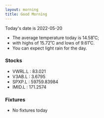 ```yaml
---
layout: morning
title: Good Morning
---
```


<!-- weather_marker starts -->
<p>Today's date is 2022-05-20</p><ul>
<li>The average temperature today is 14.58˚C;</li>
<li>with highs of 15.72˚C and lows of 9.61˚C.</li>
<li>You can expect light rain for the day.</li>
</ul>
<!-- weather_marker ends -->

<h3>Stocks</h3>

<!-- stocks_marker starts -->
<ul>
<li>VWRL.L : 83.021</li>
<li>V3AB.L : 3.6795</li>
<li>SPXP.L : 59759.83984</li>
<li>IMID.L : 171.2574</li>
</ul>
<!-- stocks_marker ends -->

<h3>Fixtures</h3>

<!-- sports_marker starts -->
<ul>
<li>No fixtures today</li></ul>
<!-- sports_marker ends -->
